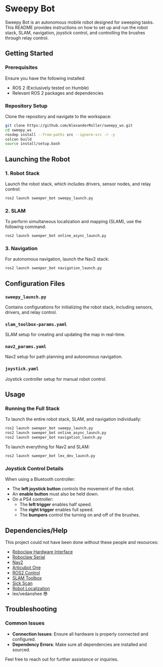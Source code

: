 # Sweepy Bot

Sweepy Bot is an autonomous mobile robot designed for sweeping tasks. This README provides instructions on how to set up and run the robot stack, SLAM, navigation, joystick control, and controlling the brushes through relay control.

## Getting Started

### Prerequisites

Ensure you have the following installed:
- ROS 2 (Exclusively tested on Humble)
- Relevant ROS 2 packages and dependencies

### Repository Setup

Clone the repository and navigate to the workspace:

```sh
git clone https://github.com/AlexanderRoller/sweepy_ws.git
cd sweepy_ws
rosdep install --from-paths src --ignore-src -r -y
colcon build
source install/setup.bash
```

## Launching the Robot

### 1. Robot Stack

Launch the robot stack, which includes drivers, sensor nodes, and relay control:

```sh
ros2 launch sweeper_bot sweepy_launch.py
```

### 2. SLAM

To perform simultaneous localization and mapping (SLAM), use the following command:

```sh
ros2 launch sweeper_bot online_async_launch.py
```

### 3. Navigation

For autonomous navigation, launch the Nav2 stack:

```sh
ros2 launch sweeper_bot navigation_launch.py
```

## Configuration Files

### `sweepy_launch.py`
Contains configurations for initializing the robot stack, including sensors, drivers, and relay control.

### `slam_toolbox-params.yaml`
SLAM setup for creating and updating the map in real-time.

### `nav2_params.yaml`
Nav2 setup for path planning and autonomous navigation.

### `joystick.yaml`
Joystick controller setup for manual robot control.

## Usage

### Running the Full Stack

To launch the entire robot stack, SLAM, and navigation individually:

```sh
ros2 launch sweeper_bot sweepy_launch.py
ros2 launch sweeper_bot online_async_launch.py
ros2 launch sweeper_bot navigation_launch.py
```

To launch everything for Nav2 and SLAM:

```sh
ros2 launch sweeper_bot lex_dev_launch.py
```


### Joystick Control Details

When using a Bluetooth controller:
- The **left joystick button** controls the movement of the robot.
- An **enable button** must also be held down.
- On a PS4 controller:
  - The **left trigger** enables half speed.
  - The **right trigger** enables full speed.
  - The **bumpers** control the turning on and off of the brushes.

## Dependencies/Help

This project could not have been done without these people and resources:

- [Roboclaw Hardware Interface](https://github.com/dumbotics/roboclaw_hardware_interface)
- [Roboclaw Serial](https://github.com/dumbotics/roboclaw_serial)
- [Nav2](https://github.com/ros-navigation/navigation2)
- [Articubot One](https://github.com/joshnewans/articubot_one)
- [ROS2 Control](https://github.com/ros-controls/ros2_control)
- [SLAM Toolbox](https://github.com/SteveMacenski/slam_toolbox)
- [Sick Scan](https://github.com/SICKAG/sick_scan_xd)
- [Robot Localization](https://github.com/cra-ros-pkg/robot_localization)
- lex/vedanshee 😎

## Troubleshooting

### Common Issues

- **Connection Issues**: Ensure all hardware is properly connected and configured.
- **Dependency Errors**: Make sure all dependencies are installed and sourced.

Feel free to reach out for further assistance or inquiries.

